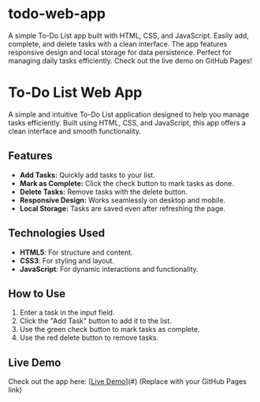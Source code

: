 # todo-web-app
 A simple To-Do List app built with HTML, CSS, and JavaScript. Easily add, complete, and delete tasks with a clean interface. The app features responsive design and local storage for data persistence. Perfect for managing daily tasks efficiently. Check out the live demo on GitHub Pages!
# To-Do List Web App

A simple and intuitive To-Do List application designed to help you manage tasks efficiently. Built using HTML, CSS, and JavaScript, this app offers a clean interface and smooth functionality.

## Features
- **Add Tasks:** Quickly add tasks to your list.
- **Mark as Complete:** Click the check button to mark tasks as done.
- **Delete Tasks:** Remove tasks with the delete button.
- **Responsive Design:** Works seamlessly on desktop and mobile.
- **Local Storage:** Tasks are saved even after refreshing the page.

## Technologies Used
- **HTML5**: For structure and content.
- **CSS3**: For styling and layout.
- **JavaScript**: For dynamic interactions and functionality.

## How to Use
1. Enter a task in the input field.
2. Click the "Add Task" button to add it to the list.
3. Use the green check button to mark tasks as complete.
4. Use the red delete button to remove tasks.

## Live Demo
Check out the app here: [[Live Demo](https://connectpalash92.github.io/todo-web-app/)](#) (Replace with your GitHub Pages link)

